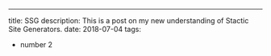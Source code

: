 ---
title: SSG 
description: This is a post on my new understanding of Stactic Site Generators. 
date: 2018-07-04
tags:
  - number 2
